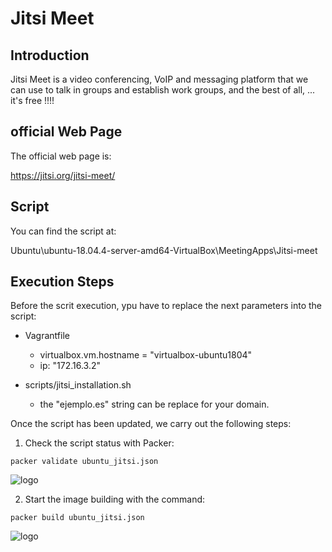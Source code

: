 # Jitsi Meet

## Introduction

Jitsi Meet is a video conferencing, VoIP and messaging platform that we can use to talk in groups and establish work groups, and the best of all, ... it's free !!!!

## official Web Page

The official web page is:

https://jitsi.org/jitsi-meet/

## Script

You can find the script at:

Ubuntu\ubuntu-18.04.4-server-amd64-VirtualBox\MeetingApps\Jitsi-meet

## Execution Steps

Before the scrit execution, ypu have to replace the next parameters into the script:

* Vagrantfile
    - virtualbox.vm.hostname = "virtualbox-ubuntu1804"
    - ip: "172.16.3.2"

* scripts/jitsi_installation.sh
    - the "ejemplo.es" string can be replace for your domain.


Once the script has been updated, we carry out the following steps:

1. Check the script status with Packer:

```
packer validate ubuntu_jitsi.json
```
![logo](https://raw.githubusercontent.com/lmfespinosa/DevOps-Provisioning-Terraform/master/Documentation/images/Projects/StatusCake/StatusCake_1.png)

2. Start the image building with the command:
```
packer build ubuntu_jitsi.json
```
![logo](https://raw.githubusercontent.com/lmfespinosa/DevOps-Provisioning-Terraform/master/Documentation/images/Projects/StatusCake/StatusCake_1.png)

